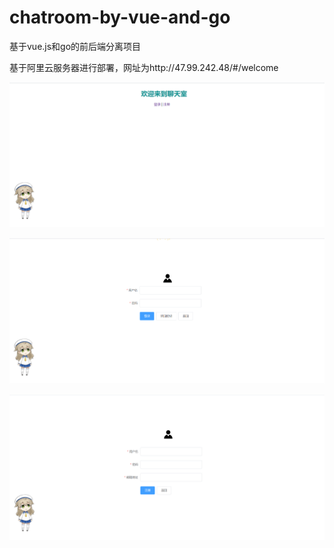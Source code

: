 # chatroom-by-vue-and-go

基于vue.js和go的前后端分离项目

基于阿里云服务器进行部署，网址为http://47.99.242.48/#/welcome

![image](https://github.com/zhouyanb/chatroom-by-vue-and-go/blob/main/message/chatroom1.png)

![image](https://github.com/zhouyanb/chatroom-by-vue-and-go/blob/main/message/chatroom2.png)

![image](https://github.com/zhouyanb/chatroom-by-vue-and-go/blob/main/message/chatroom3.png)
